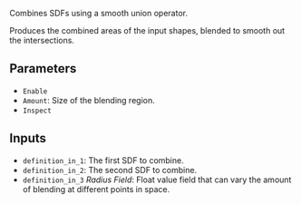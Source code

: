 Combines SDFs using a smooth union operator.

Produces the combined areas of the input shapes, blended to smooth out the intersections.

## Parameters

* `Enable`
* `Amount`: Size of the blending region.
* `Inspect`

## Inputs

* `definition_in_1`: The first SDF to combine.
* `definition_in_2`: The second SDF to combine.
* `definition_in_3` *Radius Field*: Float value field that can vary the amount of blending at different points in space.